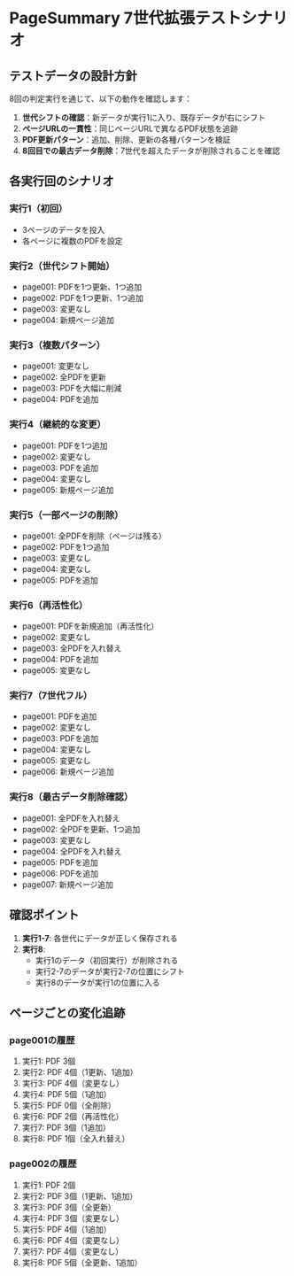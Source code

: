 # PageSummary 7世代拡張テストシナリオ

## テストデータの設計方針

8回の判定実行を通じて、以下の動作を確認します：

1. **世代シフトの確認**：新データが実行1に入り、既存データが右にシフト
2. **ページURLの一貫性**：同じページURLで異なるPDF状態を追跡
3. **PDF更新パターン**：追加、削除、更新の各種パターンを検証
4. **8回目での最古データ削除**：7世代を超えたデータが削除されることを確認

## 各実行回のシナリオ

### 実行1（初回）
- 3ページのデータを投入
- 各ページに複数のPDFを設定

### 実行2（世代シフト開始）
- page001: PDFを1つ更新、1つ追加
- page002: PDFを1つ更新、1つ追加
- page003: 変更なし
- page004: 新規ページ追加

### 実行3（複数パターン）
- page001: 変更なし
- page002: 全PDFを更新
- page003: PDFを大幅に削減
- page004: PDFを追加

### 実行4（継続的な変更）
- page001: PDFを1つ追加
- page002: 変更なし
- page003: PDFを追加
- page004: 変更なし
- page005: 新規ページ追加

### 実行5（一部ページの削除）
- page001: 全PDFを削除（ページは残る）
- page002: PDFを1つ追加
- page003: 変更なし
- page004: 変更なし
- page005: PDFを追加

### 実行6（再活性化）
- page001: PDFを新規追加（再活性化）
- page002: 変更なし
- page003: 全PDFを入れ替え
- page004: PDFを追加
- page005: 変更なし

### 実行7（7世代フル）
- page001: PDFを追加
- page002: 変更なし
- page003: PDFを追加
- page004: 変更なし
- page005: 変更なし
- page006: 新規ページ追加

### 実行8（最古データ削除確認）
- page001: 全PDFを入れ替え
- page002: 全PDFを更新、1つ追加
- page003: 変更なし
- page004: 全PDFを入れ替え
- page005: PDFを追加
- page006: PDFを追加
- page007: 新規ページ追加

## 確認ポイント

1. **実行1-7**: 各世代にデータが正しく保存される
2. **実行8**: 
   - 実行1のデータ（初回実行）が削除される
   - 実行2-7のデータが実行2-7の位置にシフト
   - 実行8のデータが実行1の位置に入る

## ページごとの変化追跡

### page001の履歴
1. 実行1: PDF 3個
2. 実行2: PDF 4個（1更新、1追加）
3. 実行3: PDF 4個（変更なし）
4. 実行4: PDF 5個（1追加）
5. 実行5: PDF 0個（全削除）
6. 実行6: PDF 2個（再活性化）
7. 実行7: PDF 3個（1追加）
8. 実行8: PDF 1個（全入れ替え）

### page002の履歴
1. 実行1: PDF 2個
2. 実行2: PDF 3個（1更新、1追加）
3. 実行3: PDF 3個（全更新）
4. 実行4: PDF 3個（変更なし）
5. 実行5: PDF 4個（1追加）
6. 実行6: PDF 4個（変更なし）
7. 実行7: PDF 4個（変更なし）
8. 実行8: PDF 5個（全更新、1追加）